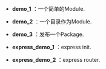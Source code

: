 

- **demo_1** ：一个简单的Module.
- **demo_2** ：一个目录作为Module.
- **demo_3** ：发布一个Package.

- **express_demo_1** ：express init.
- **express_demo_2** ：express router.
